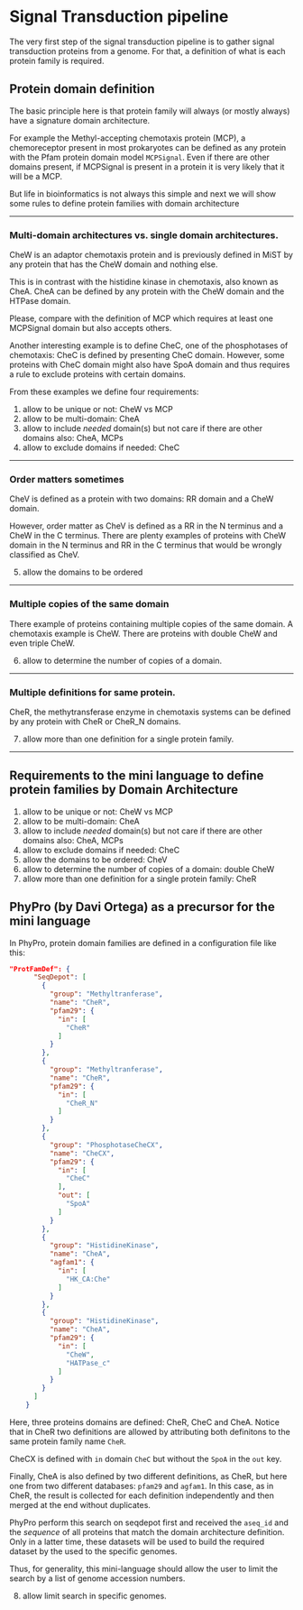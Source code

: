 # Signal Transduction pipeline

The very first step of the signal transduction pipeline is to gather signal transduction proteins from a genome. For that, a definition of what is each protein family is required.

## Protein domain definition

The basic principle here is that protein family will always (or mostly always) have a signature domain architecture.

For example the Methyl-accepting chemotaxis protein (MCP), a chemoreceptor present in most prokaryotes can be defined as any protein with the Pfam protein domain model `MCPSignal`. Even if there are other domains present, if MCPSignal is present in a protein it is very likely that it will be a MCP.

But life in bioinformatics is not always this simple and next we will show some rules to define protein families with domain architecture

***

### Multi-domain architectures vs. single domain architectures.

CheW is an adaptor chemotaxis protein and is previously defined in MiST by any protein that has the CheW domain and nothing else.

This is in contrast with the histidine kinase in chemotaxis, also known as CheA. CheA can be defined by any protein with the CheW domain and the HTPase domain.

Please, compare with the definition of MCP which requires at least one MCPSignal domain but also accepts others.

Another interesting example is to define CheC, one of the phosphotases of chemotaxis: CheC is defined by presenting CheC domain. However, some proteins with CheC domain might also have SpoA domain and thus requires a rule to exclude proteins with certain domains.

From these examples we define four requirements:

1) allow to be unique or not: CheW vs MCP
2) allow to be multi-domain: CheA
3) allow to include *needed* domain(s) but not care if there are other domains also: CheA, MCPs
4) allow to exclude domains if needed: CheC

***

### Order matters sometimes

CheV is defined as a protein with two domains: RR domain and a CheW domain.

However, order matter as CheV is defined as a RR in the N terminus and a CheW in the C terminus. There are plenty examples of proteins with CheW domain in the N terminus and RR in the C terminus that would be wrongly classified as CheV.

5) allow the domains to be ordered

***

### Multiple copies of the same domain

There example of proteins containing multiple copies of the same domain. A chemotaxis example is CheW. There are proteins with double CheW and even triple CheW.

6) allow to determine the number of copies of a domain.

***

### Multiple definitions for same protein.

CheR, the methytransferase enzyme in chemotaxis systems can be defined by any protein with CheR or CheR_N domains.

7) allow more than one definition for a single protein family.

***

## Requirements to the mini language to define protein families by Domain Architecture

1) allow to be unique or not: CheW vs MCP
2) allow to be multi-domain: CheA
3) allow to include *needed* domain(s) but not care if there are other domains also: CheA, MCPs
4) allow to exclude domains if needed: CheC
5) allow the domains to be ordered: CheV
6) allow to determine the number of copies of a domain: double CheW
7) allow more than one definition for a single protein family: CheR

## PhyPro (by Davi Ortega) as a precursor for the mini language

In PhyPro, protein domain families are defined in a configuration file like this:

```json
"ProtFamDef": {
      "SeqDepot": [
        {
          "group": "Methyltranferase",
          "name": "CheR",
          "pfam29": {
            "in": [
              "CheR"
            ]
          }
        },
        {
          "group": "Methyltranferase",
          "name": "CheR",
          "pfam29": {
            "in": [
              "CheR_N"
            ]
          }
        },
        {
          "group": "PhosphotaseCheCX",
          "name": "CheCX",
          "pfam29": {
            "in": [
              "CheC"
            ],
            "out": [
              "SpoA"
            ]
          }
        },
        {
          "group": "HistidineKinase",
          "name": "CheA",
          "agfam1": {
            "in": [
              "HK_CA:Che"
            ]
          }
        },
        {
          "group": "HistidineKinase",
          "name": "CheA",
          "pfam29": {
            "in": [
              "CheW",
              "HATPase_c"
            ]
          }
        }
      ]
    }
```

Here, three proteins domains are defined: CheR, CheC and CheA. Notice that in CheR two definitions are allowed by attributing both definitons to the same protein family name `CheR`.

CheCX is defined with `in` domain `CheC` but without the `SpoA` in the `out` key.

Finally, CheA is also defined by two different definitions, as CheR, but here one from two different databases: `pfam29` and `agfam1`. In this case, as in CheR, the result is collected for each definition independently and then merged at the end without duplicates.

PhyPro perform this search on seqdepot first and received the `aseq_id` and the *sequence* of all proteins that match the domain architecture definition. Only in a latter time, these datasets will be used to build the required dataset by the used to the specific genomes.

Thus, for generality, this mini-language should allow the user to limit the search by a list of genome accession numbers.

8) allow limit search in specific genomes.

